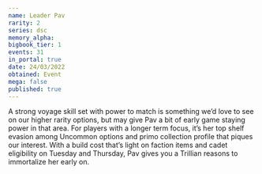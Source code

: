 ```yaml
---
name: Leader Pav
rarity: 2
series: dsc
memory_alpha:
bigbook_tier: 1
events: 31
in_portal: true
date: 24/03/2022
obtained: Event
mega: false
published: true
---
```


A strong voyage skill set with power to match is something we’d love to see on our higher rarity options, but may give Pav a bit of early game staying power in that area. For players with a longer term focus, it’s her top shelf evasion among Uncommon options and primo collection profile that piques our interest. With a build cost that’s light on faction items and cadet eligibility on Tuesday and Thursday, Pav gives you a Trillian reasons to immortalize her early on.
